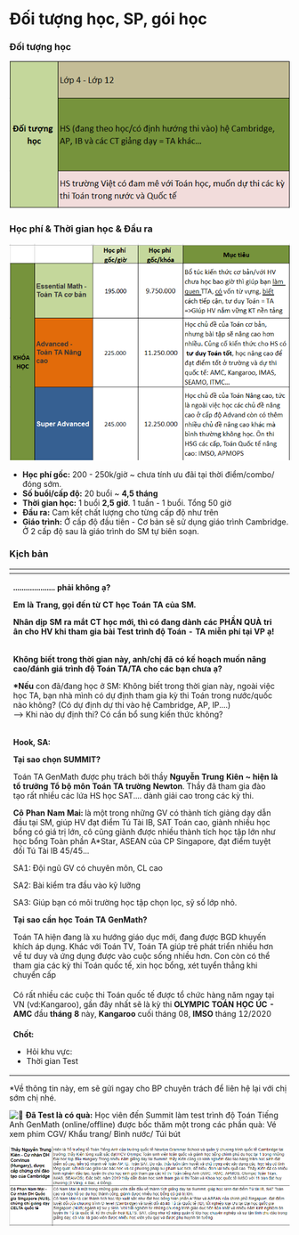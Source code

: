 # Đối tượng học, SP, gói học

### Đối tượng học

![](../../.gitbook/assets/dt%20%283%29.png)

### 

### Học phí & Thời gian học & Đầu ra

![](../../.gitbook/assets/3%20%286%29.png)

* **Học phí gốc:** 200 - 250k/giờ ~ chưa tính ưu đãi tại thời điểm/combo/đóng sớm.
* **Số buổi/cấp độ:** 20 buổi ~ **4,5 tháng**
* **Thời gian học:** 1 buổi **2,5 giờ**. 1 tuần - 1 buổi. Tổng 50 giờ
* **Đầu ra:** Cam kết chất lượng cho từng cấp độ như trên
* **Giáo trình:** Ở cấp độ đầu tiên - Cơ bản sẽ sử dụng giáo trình Cambridge. Ở 2 cấp độ sau là giáo trình do SM tự biên soạn.

### Kịch bản

<table>
  <thead>
    <tr>
      <th style="text-align:left"></th>
      <th style="text-align:left"></th>
    </tr>
  </thead>
  <tbody>
    <tr>
      <td style="text-align:left">
        <p><b>.................... pha&#x309;i kh&#xF4;ng a&#x323;?</b>
        </p>
        <p><b>Em la&#x300; Trang, go&#x323;i &#x111;&#xEA;&#x301;n t&#x1B0;&#x300; CT ho&#x323;c Toa&#x301;n TA cu&#x309;a SM. </b>
        </p>
        <p><b>Nh&#xE2;n di&#x323;p SM ra m&#x103;&#x301;t CT ho&#x323;c m&#x1A1;&#x301;i, thi&#x300; co&#x301; &#x111;ang da&#x300;nh ca&#x301;c PH&#xC2;&#x300;N QUA&#x300; tri &#xE2;n cho HV khi tham gia ba&#x300;i Test tri&#x300;nh &#x111;&#xF4;&#x323; Toa&#x301;n - TA mi&#xEA;&#x303;n phi&#x301; ta&#x323;i VP a&#x323;!</b>
        </p>
      </td>
      <td style="text-align:left"></td>
    </tr>
    <tr>
      <td style="text-align:left">
        <p><b>Kh&#xF4;ng bi&#xEA;&#x301;t trong th&#x1A1;&#x300;i gian na&#x300;y, anh/chi&#x323; &#x111;a&#x303; co&#x301; k&#xEA;&#x301; hoa&#x323;ch mu&#xF4;&#x301;n n&#xE2;ng cao/&#x111;a&#x301;nh gia&#x301; tri&#x300;nh &#x111;&#xF4;&#x323; Toa&#x301;n TA/TA cho ca&#x301;c ba&#x323;n ch&#x1B0;a a&#x323;?</b>
        </p>
        <p><b>*N&#xEA;&#x301;u </b>con &#x111;a&#x303;/&#x111;ang ho&#x323;c &#x1A1;&#x309;
          SM: Kh&#xF4;ng bi&#xEA;&#x301;t trong th&#x1A1;&#x300;i gian na&#x300;y,
          ngoa&#x300;i vi&#xEA;&#x323;c ho&#x323;c TA, ba&#x323;n nha&#x300; mi&#x300;nh
          co&#x301; d&#x1B0;&#x323; &#x111;i&#x323;nh tham gia ky&#x300; thi Toa&#x301;n
          trong n&#x1B0;&#x1A1;&#x301;c/qu&#xF4;&#x301;c na&#x300;o kh&#xF4;ng? (Co&#x301;
          d&#x1B0;&#x323; &#x111;i&#x323;nh d&#x1B0;&#x323; thi va&#x300;o h&#xEA;&#x323;
          Cambridge, AP, IP....)
          <br />--&gt; Khi na&#x300;o d&#x1B0;&#x323; &#x111;i&#x323;nh thi? Co&#x301;
          c&#xE2;&#x300;n b&#xF4;&#x309; sung ki&#xEA;&#x301;n th&#x1B0;&#x301;c
          kh&#xF4;ng?</p>
      </td>
      <td style="text-align:left"></td>
    </tr>
    <tr>
      <td style="text-align:left">
        <p><b>Hook, SA:</b>
        </p>
        <p><b>Ta&#x323;i sao cho&#x323;n SUMMIT?</b>
        </p>
        <p>Toa&#x301;n TA GenMath &#x111;&#x1B0;&#x1A1;&#x323;c phu&#x323; tra&#x301;ch
          b&#x1A1;&#x309;i th&#xE2;&#x300;y <b>Nguy&#xEA;&#x303;n Trung Ki&#xEA;n ~ hi&#xEA;&#x323;n la&#x300; t&#xF4;&#x309; tr&#x1B0;&#x1A1;&#x309;ng T&#xF4;&#x309; b&#xF4;&#x323; m&#xF4;n Toa&#x301;n TA tr&#x1B0;&#x1A1;&#x300;ng Newton</b>.
          Th&#xE2;&#x300;y &#x111;a&#x303; tham gia &#x111;a&#x300;o ta&#x323;o r&#xE2;&#x301;t
          nhi&#xEA;&#x300;u ca&#x301;c l&#x1B0;&#x301;a HS ho&#x323;c SAT.... da&#x300;nh
          gia&#x309;i cao trong ca&#x301;c ky&#x300; thi.</p>
        <p><b>C&#xF4; Phan Nam Mai:</b> la&#x300; m&#xF4;&#x323;t trong nh&#x1B0;&#x303;ng
          GV co&#x301; tha&#x300;nh ti&#x301;ch gia&#x309;ng da&#x323;y d&#xE2;&#x303;n
          &#x111;&#xE2;&#x300;u ta&#x323;i SM, giu&#x301;p HV &#x111;a&#x323;t &#x111;i&#xEA;&#x309;m
          Tu&#x301; Ta&#x300;i IB, SAT Toa&#x301;n cao, gia&#x300;nh nhi&#xEA;&#x300;u
          ho&#x323;c b&#xF4;&#x309;ng co&#x301; gia&#x301; tri&#x323; l&#x1A1;&#x301;n,
          c&#xF4; cu&#x303;ng gia&#x300;nh &#x111;&#x1B0;&#x1A1;&#x323;c nhi&#xEA;&#x300;u
          tha&#x300;nh ti&#x301;ch ho&#x323;c t&#xE2;&#x323;p l&#x1A1;&#x301;n nh&#x1B0;
          ho&#x323;c b&#xF4;&#x309;ng Toa&#x300;n ph&#xE2;&#x300;n A*Star, ASEAN
          cu&#x309;a CP Singapore, &#x111;a&#x323;t &#x111;i&#xEA;&#x309;m tuy&#xEA;&#x323;t
          &#x111;&#xF4;&#x301;i Tu&#x301; Ta&#x300;i IB 45/45...</p>
        <p>SA1: &#x110;&#xF4;&#x323;i ngu&#x303; GV co&#x301; chuy&#xEA;n m&#xF4;n,
          CL cao</p>
        <p>SA2: Ba&#x300;i ki&#xEA;&#x309;m tra &#x111;&#xE2;&#x300;u va&#x300;o
          ky&#x303; l&#x1B0;&#x1A1;&#x303;ng</p>
        <p>SA3: Giu&#x301;p ba&#x323;n co&#x301; m&#xF4;i tr&#x1B0;&#x1A1;&#x300;ng
          ho&#x323;c t&#xE2;&#x323;p cho&#x323;n lo&#x323;c, sy&#x303; s&#xF4;&#x301;
          l&#x1A1;&#x301;p nho&#x309;.</p>
        <p><b>Ta&#x323;i sao c&#xE2;&#x300;n ho&#x323;c Toa&#x301;n TA GenMath?</b>
        </p>
        <p>Toa&#x301;n TA hi&#xEA;&#x323;n &#x111;ang la&#x300; xu h&#x1B0;&#x1A1;&#x301;ng
          gia&#x301;o du&#x323;c m&#x1A1;&#x301;i, &#x111;ang &#x111;&#x1B0;&#x1A1;&#x323;c
          BGD khuy&#xEA;&#x301;n khi&#x301;ch a&#x301;p du&#x323;ng. Kha&#x301;c
          v&#x1A1;&#x301;i Toa&#x301;n TV, Toa&#x301;n TA giu&#x301;p tre&#x309;
          pha&#x301;t tri&#xEA;&#x309;n nhi&#xEA;&#x300;u h&#x1A1;n v&#xEA;&#x300;
          t&#x1B0; duy va&#x300; &#x1B0;&#x301;ng du&#x323;ng &#x111;&#x1B0;&#x1A1;&#x323;c
          va&#x300;o cu&#xF4;&#x323;c s&#xF4;&#x301;ng nhi&#xEA;&#x300;u h&#x1A1;n.
          Con co&#x300;n co&#x301; th&#xEA;&#x309; tham gia ca&#x301;c ky&#x300;
          thi Toa&#x301;n qu&#xF4;&#x301;c t&#xEA;&#x301;, xin ho&#x323;c b&#xF4;&#x309;ng,
          xe&#x301;t tuy&#xEA;&#x309;n th&#x103;&#x309;ng khi chuy&#xEA;&#x309;n
          c&#xE2;&#x301;p</p>
      </td>
      <td style="text-align:left"></td>
    </tr>
    <tr>
      <td style="text-align:left">Co&#x301; r&#xE2;&#x301;t nhi&#xEA;&#x300;u ca&#x301;c cu&#xF4;&#x323;c
        thi Toa&#x301;n qu&#xF4;&#x301;c t&#xEA;&#x301; &#x111;&#x1B0;&#x1A1;&#x323;c
        t&#xF4;&#x309; ch&#x1B0;&#x301;c ha&#x300;ng n&#x103;m ngay ta&#x323;i
        VN (vd:Kangaroo), g&#xE2;&#x300;n &#x111;&#xE2;y nh&#xE2;&#x301;t se&#x303;
        la&#x300; ky&#x300; thi<b> OLYMPIC TO&#xC1;N H&#x1ECC;C &#xDA;C - AMC</b> &#x111;&#xE2;&#x300;u <b>tha&#x301;ng 8</b> na&#x300;y, <b>Kangaroo </b>cu&#xF4;&#x301;i
        tha&#x301;ng 08, <b>IMSO</b> tha&#x301;ng 12/2020</td>
      <td style="text-align:left"></td>
    </tr>
    <tr>
      <td style="text-align:left">
        <p><b>Ch&#xF4;&#x301;t: </b>
        </p>
        <ul>
          <li>Ho&#x309;i khu v&#x1B0;&#x323;c:</li>
          <li>Th&#x1A1;&#x300;i gian Test</li>
        </ul>
      </td>
      <td style="text-align:left"></td>
    </tr>
  </tbody>
</table>

\*Về thông tin này, em sẽ gửi ngay cho BP chuyên trách để liên hệ lại với chị sớm chị nhé.

 ![&#x1F31F;](https://mail.google.com/mail/e/1f31f) **Đã Test là có quà:** Học viên đến Summit làm test trình độ Toán Tiếng Anh GenMath \(online/offline\) được bốc thăm một trong các phần quà: Vé xem phim CGV/ Khẩu trang/ Bình nước/ Túi bút

![](../../.gitbook/assets/4%20%285%29.png)

